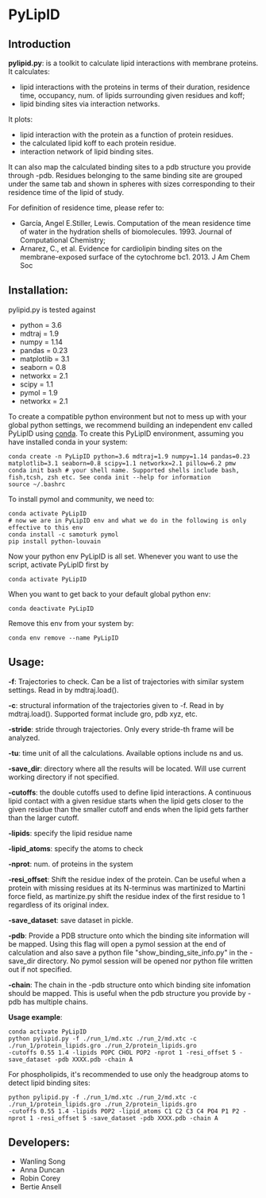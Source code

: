 # PyLipID

## Introduction 
**pylipid.py**: is a toolkit to calculate lipid interactions with membrane proteins. 
It calculates: 
- lipid interactions with the proteins in terms of their duration, residence time, occupancy, num. of lipids surrounding given residues and koff;
- lipid binding sites via interaction networks. 

It plots:
- lipid interaction with the protein as a function of protein residues. 
- the calculated lipid koff to each protein residue. 
- interaction network of lipid binding sites. 

It can also map the calculated binding sites to a pdb structure you provide through -pdb. Residues belonging to the same binding site are grouped under the same tab and shown in spheres with sizes corresponding to their residence time of the lipid of study.  

For definition of residence time, please refer to:
- García, Angel E.Stiller, Lewis. Computation of the mean residence time of water in the hydration shells of biomolecules. 1993. Journal of Computational Chemistry;
- Arnarez, C., et al. Evidence for cardiolipin binding sites on the membrane-exposed surface of the cytochrome bc1. 2013. J Am Chem Soc

## Installation:
pylipid.py is tested against 
- python = 3.6
- mdtraj = 1.9
- numpy = 1.14
- pandas = 0.23
- matplotlib = 3.1
- seaborn = 0.8
- networkx = 2.1
- scipy = 1.1
- pymol = 1.9
- networkx = 2.1

To create a compatible python environment but not to mess up with your global python settings, we recommend building an independent env called PyLipID using [conda](https://www.anaconda.com/distribution/). 
To create this PyLipID environment, assuming you have installed conda in your system:
```
conda create -n PyLipID python=3.6 mdtraj=1.9 numpy=1.14 pandas=0.23 matplotlib=3.1 seaborn=0.8 scipy=1.1 networkx=2.1 pillow=6.2 pmw
conda init bash # your shell name. Supported shells include bash, fish,tcsh, zsh etc. See conda init --help for information
source ~/.bashrc
```
To install pymol and community, we need to:
```
conda activate PyLipID 
# now we are in PyLipID env and what we do in the following is only effective to this env
conda install -c samoturk pymol
pip install python-louvain
```
Now your python env PyLipID is all set. Whenever you want to use the script, activate PyLipID first by
```
conda activate PyLipID
```
When you want to get back to your default global python env:
``` 
conda deactivate PyLipID
```
Remove this env from your system by:
```
conda env remove --name PyLipID
```

## Usage:

**-f**: Trajectories to check. Can be a list of trajectories with similar system settings. Read in by mdtraj.load().

**-c**: structural information of the trajectories given to -f. Read in by mdtraj.load(). Supported format include gro, pdb xyz, etc. 

**-stride**: stride through trajectories. Only every stride-th frame will be analyzed.

**-tu**: time unit of all the calculations. Available options include ns and us. 

**-save_dir**: directory where all the results will be located. Will use current working directory if not specified. 

**-cutoffs**: the double cutoffs used to define lipid interactions. A continuous lipid contact with a given residue starts when the lipid
gets closer to the given residue than the smaller cutoff and ends when the lipid gets farther than the larger cutoff. 

**-lipids**: specify the lipid residue name 

**-lipid_atoms**: specify the atoms to check

**-nprot**: num. of proteins in the system

**-resi_offset**: Shift the residue index of the protein. Can be useful when a protein with missing residues at its N-terminus was martinized 
to Martini force field, as martinize.py shift the residue index of the first residue to 1 regardless of its original index. 

**-save_dataset**: save dataset in pickle. 

**-pdb**: Provide a PDB structure onto which the binding site information will be mapped. Using this flag will open a pymol session at the end of calculation and also save a python file "show_binding_site_info.py" in the -save_dir directory. No pymol session will be opened nor python file written out if not specified.

**-chain**: The chain in the -pdb structure onto which binding site infomation should be mapped. This is useful when the pdb structure you provide by -pdb has multiple chains. 

**Usage example**: 
```
conda activate PyLipID
python pylipid.py -f ./run_1/md.xtc ./run_2/md.xtc -c ./run_1/protein_lipids.gro ./run_2/protein_lipids.gro 
-cutoffs 0.55 1.4 -lipids POPC CHOL POP2 -nprot 1 -resi_offset 5 -save_dataset -pdb XXXX.pdb -chain A
```
For phospholipids, it's recommended to use only the headgroup atoms to detect lipid binding sites:
```
python pylipid.py -f ./run_1/md.xtc ./run_2/md.xtc -c ./run_1/protein_lipids.gro ./run_2/protein_lipids.gro 
-cutoffs 0.55 1.4 -lipids POP2 -lipid_atoms C1 C2 C3 C4 PO4 P1 P2 -nprot 1 -resi_offset 5 -save_dataset -pdb XXXX.pdb -chain A
```


## Developers:
- Wanling Song
- Anna Duncan
- Robin Corey
- Bertie Ansell
